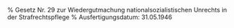 % Gesetz Nr. 29 zur Wiedergutmachung nationalsozialistischen Unrechts in der Strafrechtspflege
% Ausfertigungsdatum: 31.05.1946
 